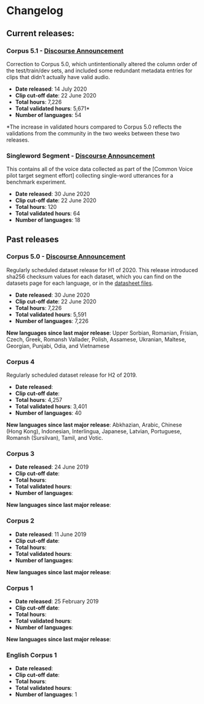 # Changelog

## Current releases:

### Corpus 5.1 - [Discourse Announcement](https://discourse.mozilla.org/t/common-voice-dataset-release-mid-year-2020/62938/7)

Correction to Corpus 5.0, which untintentionally altered the column order of the test/train/dev sets, and included some redundant metadata entries for clips that didn’t actually have valid audio.

* **Date released**: 14 July 2020
* **Clip cut-off date**: 22 June 2020
* **Total hours**: 7,226
* **Total validated hours**: 5,671*
* **Number of languages**: 54

*The increase in validated hours compared to Corpus 5.0 reflects the validations from the community in the two weeks between these two releases.


### Singleword Segment - [Discourse Announcement](https://discourse.mozilla.org/t/common-voice-dataset-release-mid-year-2020/62938/)

This contains all of the voice data collected as part of the [Common Voice pilot target segment effort] collecting single-word utterances for a benchmark experiment.

* **Date released**: 30 June 2020
* **Clip cut-off date**: 22 June 2020
* **Total hours**: 120
* **Total validated hours**: 64
* **Number of languages**: 18

## Past releases

### Corpus 5.0 - [Discourse Announcement](https://discourse.mozilla.org/t/common-voice-dataset-release-mid-year-2020/62938/)

Regularly scheduled dataset release for H1 of 2020. This release introduced sha256 checksum values for each dataset, which you can find on the datasets page for each language, or in the [datasheet files](datasets/cv-corpus-5.1-2020-06-22.json).

* **Date released**: 30 June 2020
* **Clip cut-off date**: 22 June 2020
* **Total hours**: 7,226
* **Total validated hours**: 5,591
* **Number of languages**: 7,226

**New languages since last major release**: Upper Sorbian, Romanian, Frisian, Czech, Greek, Romansh Vallader, Polish, Assamese, Ukranian, Maltese, Georgian, Punjabi, Odia, and Vietnamese


### Corpus 4

Regularly scheduled dataset release for H2 of 2019.

* **Date released**:
* **Clip cut-off date**:
* **Total hours**: 4,257
* **Total validated hours**: 3,401
* **Number of languages**: 40

**New languages since last major release**: Abkhazian, Arabic, Chinese (Hong Kong), Indonesian, Interlingua, Japanese, Latvian, Portuguese, Romansh (Sursilvan), Tamil, and Votic.


### Corpus 3

* **Date released**: 24 June 2019
* **Clip cut-off date**:
* **Total hours**:
* **Total validated hours**:
* **Number of languages**:

**New languages since last major release**:

### Corpus 2

* **Date released**: 11 June 2019
* **Clip cut-off date**:
* **Total hours**:
* **Total validated hours**:
* **Number of languages**:

**New languages since last major release**:


### Corpus 1

* **Date released**: 25 February 2019
* **Clip cut-off date**:
* **Total hours**:
* **Total validated hours**:
* **Number of languages**:

**New languages since last major release**:


### English Corpus 1

* **Date released**:
* **Clip cut-off date**:
* **Total hours**:
* **Total validated hours**:
* **Number of languages**: 1